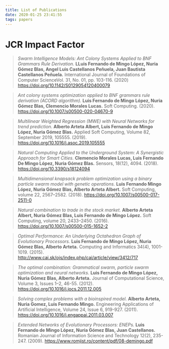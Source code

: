 ```yaml
---
title: List of Publications
date: 2020-01-25 23:41:55
tags: papers
---
```



# JCR Impact Factor

> *Swarm Intelligence Models: Ant Colony Systems Applied to BNF Grammars Rule Derivation.* **LLuis Fernando de Mingo López, Nuria Gómez Blas, Angel Luis Castellanos Peñuela, Juan Bautista Castellanos Peñuela.** International Journal of Foundations of Computer ScienceVol. 31, No. 01, pp. 103-116. (2020)
https://doi.org/10.1142/S0129054120400079

> *Ant colony systems optimization applied to BNF grammars rule derivation (ACORD algorithm).* **Luis Fernando de Mingo López, Nuria Gómez Blas, Clemencio Morales Lucas.** Soft Computing. (2020).
https://doi.org/10.1007/s00500-020-04670-9

> *Multilinear Weighted Regression (MWE) with Neural Networks for trend prediction.* **Alberto Arteta Albert, Luis Fernando de Mingo López, Nuria Gómez Blas.** Applied Soft Computing, Volume 82, September 2019, 105555. (2019).
 https://doi.org/10.1016/j.asoc.2019.105555

> *Natural Computing Applied to the Underground System: A Synergistic Approach for Smart Cities.* **Clemencio Morales Lucas, Luis Fernando De Mingo López, Nuria Gómez Blas.** Sensors, 18(12), 4094. (2018).
https://doi.org/10.3390/s18124094

> *Multidimensional knapsack problem optimization using a binary particle swarm model with genetic operations.* **Luis Fernando Mingo López, Nuria Gómez Blas, Alberto Arteta Albert.** Soft Computing, volume 22, 2567–2582. (2018).
https://doi.org/10.1007/s00500-017-2511-0

> *Natural combination to trade in the stock market.* **Alberto Arteta Albert, Nuria Gómez Blas, Luis Fernando de Mingo López.** Soft Computing, volume 20, 2433–2450. (2016).
https://doi.org/10.1007/s00500-015-1652-2

> *Optimal Performance: An Underlying Octahedron Graph of Evolutionary Processors.* **Luis Fernando de Mingo López, Nuria Gómez Blas, Alberto Arteta.** Computing and Informatics 34(4), 1001-1019. (2015).
http://www.cai.sk/ojs/index.php/cai/article/view/3412/717

> *The optimal combination: Grammatical swarm, particle swarm optimization and neural networks.* **Luis Fernando de Mingo López, Nuria Gómez Blas, Alberto Arteta.** Journal of Computational Science, Volume 3, Issues 1–2, 46-55. (2012).
https://doi.org/10.1016/j.jocs.2011.12.005

> *Solving complex problems with a bioinspired model.* **Alberto Arteta, Nuria Gomez, Luis Fernando Mingo.** Engineering Applications of Artificial Intelligence, Volume 24, Issue 6, 919-927. (2011).
https://doi.org/10.1016/j.engappai.2011.03.007

> *Extended Networks of Evolutionary Processors: ENEPs.* **Luis Fernando de Mingo López, Nuria Gómez Blas, Juan Castellanos.** Romanian Journal of Information Science and Technology 12(2), 235-247. (2009).
https://www.romjist.ro/content/pdf/08-demingo.pdf
 